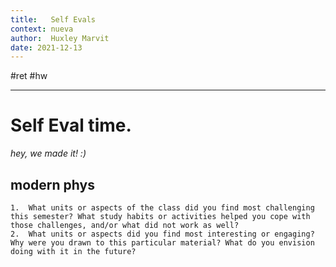 ```yaml
---
title:   Self Evals
context: nueva
author:  Huxley Marvit
date: 2021-12-13
---
```


#ret #hw 

***

# Self Eval time. 
*hey, we made it! :)*

## modern phys
```ad-abstract
1.  What units or aspects of the class did you find most challenging this semester? What study habits or activities helped you cope with those challenges, and/or what did not work as well?
2.  What units or aspects did you find most interesting or engaging? Why were you drawn to this particular material? What do you envision doing with it in the future?
```

























